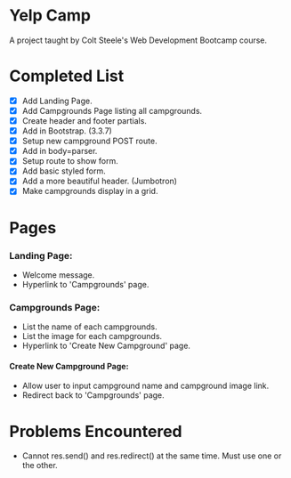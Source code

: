 # Yelp Camp
A project taught by Colt Steele's Web Development Bootcamp course.

# Completed List
- [x] Add Landing Page.
- [x] Add Campgrounds Page listing all campgrounds.
- [x] Create header and footer partials.
- [x] Add in Bootstrap. (3.3.7)
- [x] Setup new campground POST route.
- [x] Add in body=parser.
- [x] Setup route to show form.
- [x] Add basic styled form.
- [x] Add a more beautiful header. (Jumbotron)
- [x] Make campgrounds display in a grid.

# Pages
### Landing Page:
* Welcome message.
* Hyperlink to 'Campgrounds' page.

### Campgrounds Page:
* List the name of each campgrounds.
* List the image for each campgrounds.
* Hyperlink to 'Create New Campground' page.

#### Create New Campground Page:
* Allow user to input campground name and campground image link.
* Redirect back to 'Campgrounds' page.
 
# Problems Encountered
* Cannot res.send() and res.redirect() at the same time. Must use one or the other.